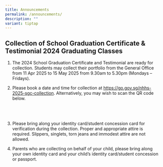 ```yaml
---
title: Announcements
permalink: /announcements/
description: ""
variant: tiptap
---
```

<h2>Collection of School Graduation Certificate &amp; Testimonial 2024 Graduating Classes</h2>
<ol data-tight="true" class="tight">
<li>
<p>The 2024 School Graduation Certificate and Testimonial are ready for collection.
Students may collect their portfolio from the General Office from 11 Apr
2025 to 15 May 2025 from 9.30am to 5.30pm (Mondays – Fridays).</p>
</li>
<li>
<p>Please book a date and time for collection at <a href="https://go.gov.sg/nhhs-2025-sgc-collection" rel="noopener noreferrer nofollow" target="_blank">https://go.gov.sg/nhhs-2025-sgc-collection</a>.
Alternatively, you may wish to scan the QR code below.
<br>
<br>
<br>
<br>
</p>
</li>
<li>
<p>Please bring along your identity card/student concession card for verification
during the collection. Proper and appropriate attire is required. Slippers,
singlets, torn jeans and immodest attire are not allowed.</p>
</li>
<li>
<p>Parents who are collecting on behalf of your child, please bring along
your own identity card and your child’s identity card/student concession
or passport.</p>
</li>
</ol>
<p></p>